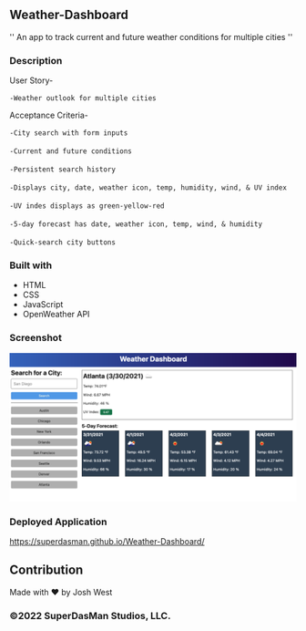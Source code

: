 ## Weather-Dashboard ##

'' An app to track current and future weather conditions for multiple cities ''

### Description

User Story-

	-Weather outlook for multiple cities

Acceptance Criteria-

	-City search with form inputs

	-Current and future conditions

	-Persistent search history

	-Displays city, date, weather icon, temp, humidity, wind, & UV index

	-UV indes displays as green-yellow-red 

	-5-day forecast has date, weather icon, temp, wind, & humidity

	-Quick-search city buttons

### Built with

- HTML
- CSS
- JavaScript
- OpenWeather API

### Screenshot

<img src="./assets/images/06-server-side-apis-homework-demo.png" />


### Deployed Application
https://superdasman.github.io/Weather-Dashboard/

## Contribution

Made with ❤️ by Josh West

### ©️2022 SuperDasMan Studios, LLC.
